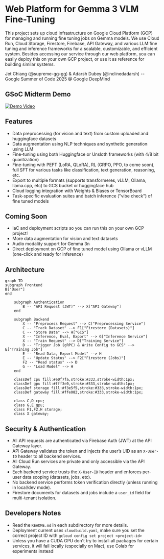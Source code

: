 # Web Platform for Gemma 3 VLM Fine-Tuning

This project sets up cloud infrastructure on Google Cloud Platform (GCP) for managing and running fine tuning jobs on Gemma models. We use Cloud Run, Cloud Storage, Firestore, Firebase, API Gateway, and various LLM fine tuning and inference frameworks for a scalable, customizable, and efficient system. Besides accessing our service through our web platform, you can easily deploy this on your own GCP project, or use it as reference for building similar systems.

Jet Chiang (@supreme-gg-gg) & Adarsh Dubey (@inclinedadarsh) -- Google Summer of Code 2025 @ Google DeepMind

## GSoC Midterm Demo

[![Demo Video](https://img.youtube.com/vi/r4jW997KXvc/0.jpg)](https://www.youtube.com/watch?v=r4jW997KXvc)

## Features

- Data preprocessing (for vision and text) from custom uploaded and huggingface datasets
- Data augmentation using NLP techniques and synthetic generation using LLM
- Fine-tuning using both Huggingface or Unsloth frameworks (with 4/8 bit quantization)
- Fine-tuning with PEFT (LoRA, QLoRA), RL (GRPO, PPO, to come soon), full SFT for various tasks like classification, text generation, reasoning, etc.
- Export to multiple formats (supports transformeres, vLLM, Ollama, llama.cpp, etc) to GCS bucket or huggingface hub
- Cloud logging integration with Weights & Biases or TensorBoard
- Task-specific evaluation suites and batch inference ("vibe check") of fine tuned models

## Coming Soon

- IaC and deployment scripts so you can run this on your own GCP project!
- More data augmentation for vision and text datasets
- Audio modality support for Gemma 3n
- Direct deployment on GCP of fine tuned model using Ollama or vLLM (one-click and ready for inference)

## Architecture

```mermaid
graph TD
subgraph Frontend
B["User"]
end

    subgraph Authentication
        B -- "API Request (JWT)" --> X["API Gateway"]
    end

    subgraph Backend
        X -- "Preprocess Request" --> C["Preprocessing Service"]
        C -- "Track Dataset" --> F1["Firestore (Datasets)"]
        C -- "Store Data" --> H["GCS"]
        X -- "Inference, Eval, Export" --> G["Inference Service"]
        X -- "Train Request" --> D["Training Service"]
        D -- "Trigger Job (gRPC) & Write Config to GCS" --> E["Training Job"]
        E -- "Read Data, Export Model" --> H
        E -- "Update Status" --> F2["Firestore (Jobs)"]
        F2 -- "Read status" --> D
        G -- "Load Model" --> H
    end

    classDef cpu fill:#e0f7fa,stroke:#333,stroke-width:1px;
    classDef gpu fill:#fff3e0,stroke:#333,stroke-width:1px;
    classDef storage fill:#f3e5f5,stroke:#333,stroke-width:1px;
    classDef gateway fill:#ffe082,stroke:#333,stroke-width:1px;

    class C,D cpu;
    class G,E gpu;
    class F1,F2,H storage;
    class X gateway;
```

## Security & Authentication

- All API requests are authenticated via Firebase Auth (JWT) at the API Gateway layer.
- API Gateway validates the token and injects the user’s UID as an `X-User-ID` header to all backend services.
- All Cloud Run services are private and only accessible via the API Gateway.
- Each backend service trusts the `X-User-ID` header and enforces per-user data scoping (datasets, jobs, etc).
- No backend service performs token verification directly (unless running in local/dev mode).
- Firestore documents for datasets and jobs include a `user_id` field for multi-tenant isolation.

## Developers Notes

- Read the `README.md` in each subdirectory for more details.
- Deployment current uses `cloudbuild.yaml`, make sure you set the correct project ID with `gcloud config set project <project-id>`
- Unless you have a CUDA GPU don't try to install all packages for certain services, it will fail locally (especially on Mac), use Colab for experiments instead
